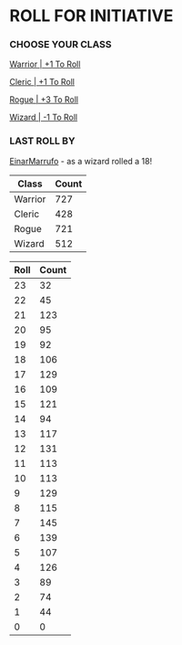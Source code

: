 # ROLL FOR INITIATIVE
### CHOOSE YOUR CLASS

[Warrior | +1 To Roll](https://github.com/benjaminsampica/benjaminsampica/issues/new?title=roll%7Cwarrior&body=Just+click+%27Create%27.)

[Cleric | +1 To Roll](https://github.com/benjaminsampica/benjaminsampica/issues/new?title=roll%7Ccleric&body=Just+click+%27Create%27.)

[Rogue | +3 To Roll](https://github.com/benjaminsampica/benjaminsampica/issues/new?title=roll%7Crogue&body=Just+click+%27Create%27.)

[Wizard | -1 To Roll](https://github.com/benjaminsampica/benjaminsampica/issues/new?title=roll%7Cwizard&body=Just+click+%27Create%27.)
### LAST ROLL BY
[EinarMarrufo](https://www.github.com/EinarMarrufo) - as a wizard rolled a 18!

|Class|Count|
|-|-|
|Warrior|727|
|Cleric|428|
|Rogue|721|
|Wizard|512|

|Roll|Count|
|-|-|
|23|32
|22|45
|21|123
|20|95
|19|92
|18|106
|17|129
|16|109
|15|121
|14|94
|13|117
|12|131
|11|113
|10|113
|9|129
|8|115
|7|145
|6|139
|5|107
|4|126
|3|89
|2|74
|1|44
|0|0
